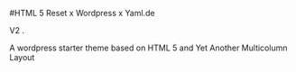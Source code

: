 #HTML 5 Reset x Wordpress x Yaml.de

V2 .

A wordpress starter theme based on HTML 5 and  Yet Another Multicolumn Layout